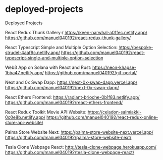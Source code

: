 # deployed-projects
Deployed Projects

React Redux Thunk Gallery:/
https://keen-narwhal-a01fec.netlify.app/
https://github.com/manuel040192/react-redux-thunk-gallery/

React Typescript Simple and Multiple Option Selection:
https://bespoke-strudel-4aaf9c.netlify.app/
https://github.com/manuel040192/react-typescript-single-and-multiple-option-selection

Web3 App on Solana with React and Rust:
https://neon-khapse-1bba47.netlify.app/
https://github.com/manuel040192/gif-portal/

Next and 0x Swap Dapp:
https://next-0x-swap-dapp.vercel.app/
https://github.com/manuel040192/next-0x-swap-dapp/

React Ethers Frontend:
https://radiant-brioche-0b1f83.netlify.app/
https://github.com/manuel040192/react-ethers-frontend/

React Redux Toolkit Movie API Website:
https://celadon-salmiakki-0c0e8b.netlify.app/
https://github.com/manuel040192/react-redux-online-store-api-website/

Palma Store Website Next:
https://palma-store-website-next.vercel.app/
https://github.com/manuel040192/palma-store-website-next/

Tesla Clone Webpage React:
http://tesla-clone-webpage.herokuapp.com/
https://github.com/manuel040192/tesla-clone-webpage-react/


